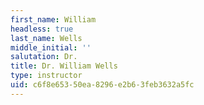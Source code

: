 ```yaml
---
first_name: William
headless: true
last_name: Wells
middle_initial: ''
salutation: Dr.
title: Dr. William Wells
type: instructor
uid: c6f8e653-50ea-8296-e2b6-3feb3632a5fc
---
```

